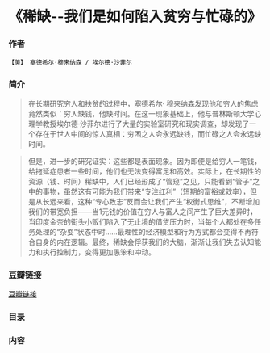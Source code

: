 《稀缺--我们是如何陷入贫穷与忙碌的》
=============================

### 作者
    【美】 塞德希尔·穆来纳森 / 埃尔德·沙菲尔 

### 简介
> 在长期研究穷人和扶贫的过程中，塞德希尔· 穆来纳森发现他和穷人的焦虑竟然类似：穷人缺钱，他缺时间。在这一现象基础上，他与普林斯顿大学心理学教授埃尔德·沙菲尔进行了大量的实验室研究和现实调查，却发现了一个存在于世人中间的惊人真相：穷困之人会永远缺钱，而忙碌之人会永远缺时间。

> 但是，进一步的研究证实：这些都是表面现象。因为即便是给穷人一笔钱，给拖延症患者一些时间，他们也无法变得富足和高效。实际上，在长期性的资源（钱、时间）稀缺中，人们已经形成了“管窥”之见，只能看到“管子”之中的事物，虽然这有可能为我们带来“专注红利”（短期的富裕或效率），但是从长远来看，这种“专心致志”反而会让我们产生“权衡式思维”，不断增加我们的带宽负担——当1元钱的价值在穷人与富人之间产生了巨大差异时，当印度金奈的街头小贩们陷入了无止境的借贷压力时，当每个人都处在多任务处理的“杂耍”状态中时……最理性的经济模型和行为方式都会变得不再符合自身的内在逻辑。最终，稀缺会俘获我们的大脑，渐渐让我们失去认知能力和执行控制力，变得更加愚笨和冲动。

### 豆瓣链接
  [豆瓣链接](http://book.douban.com/subject/26178426/)

### 目录

### 内容
